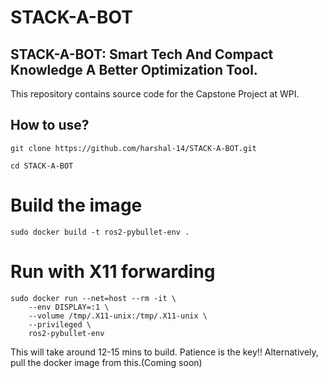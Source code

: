 # STACK-A-BOT
STACK-A-BOT: Smart Tech And Compact Knowledge A Better Optimization Tool.
----
This repository contains source code for the Capstone Project at WPI. 

## How to use?
```
git clone https://github.com/harshal-14/STACK-A-BOT.git
```

```
cd STACK-A-BOT
```

# Build the image
```
sudo docker build -t ros2-pybullet-env .
```

# Run with X11 forwarding
```	
sudo docker run --net=host --rm -it \
    --env DISPLAY=:1 \
    --volume /tmp/.X11-unix:/tmp/.X11-unix \
    --privileged \
    ros2-pybullet-env
```
    
This will take around 12-15 mins to build. Patience is the key!! Alternatively, pull the docker image from this.(Coming soon)


    
